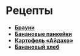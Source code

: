 # Рецепты

- **[Брауни](brownie.md)**
- **[Банановые панкейки](banan_pancake.md)**
- **[Картофель «Айдахо»](potato_aidaho.md)**
- **[Банановый хлеб](banan_hleb.md)**
